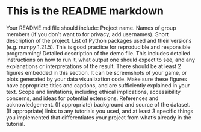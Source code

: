 # This is the README markdown

Your README.md file should include:
Project name.
Names of group members (if you don’t want to for privacy, add usernames).
Short description of the project.
List of Python packages used and their versions (e.g. numpy 1.21.5). This is good practice for reproducible and responsible programming!
Detailed description of the demo file. This includes detailed instructions on how to run it, what output one should expect to see, and any explanations or interpretations of the result. There should be at least 2 figures embedded in this section. It can be screenshots of your game, or plots generated by your data visualization code. Make sure these figures have appropriate titles and captions, and are sufficiently explained in your text.
Scope and limitations, including ethical implications, accessibility concerns, and ideas for potential extensions.
References and acknowledgement.
(If appropriate) background and source of the dataset.
(If appropriate) links to any tutorials you used, and at least 3 specific things you implemented that differentiates your project from what’s already in the tutorial.

